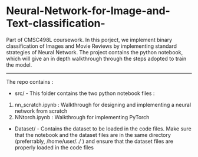 # Neural-Network-for-Image-and-Text-classification-
Part of CMSC498L coursework. In this porject, we implement binary classification of Images and Movie Reviews by implementing standard strategies of Neural Network. The project contains the python notebook, which will give an in depth walkthrough through the steps adopted to train the model.

***************************************************
The repo contains :
* src/ - This folder contains the two python notebook files :
1. nn_scratch.ipynb : Walkthrough for designing and implementing a neural network from scratch
2. NNtorch.ipynb : Walkthrough for implementing PyTorch

* Dataset/ - Contains the dataset to be loaded in the code files. Make sure that the notebook and the dataset files are in the same directory (preferrably, /home/user/../ ) and ensure that the dataset files are properly loaded in the code files
